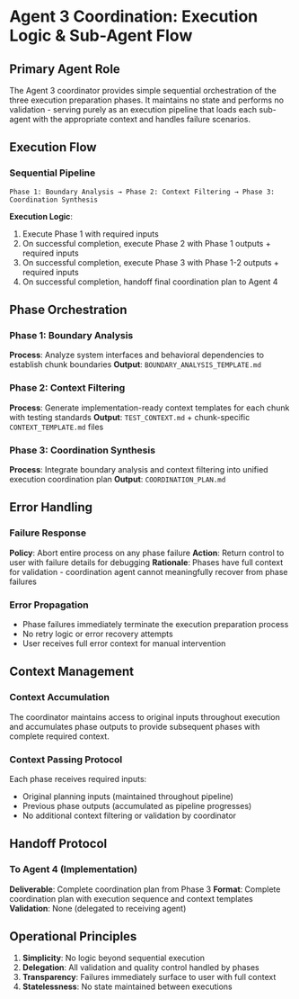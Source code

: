 # Agent 3 Coordination: Execution Logic & Sub-Agent Flow

## Primary Agent Role

The Agent 3 coordinator provides simple sequential orchestration of the three execution preparation phases. It maintains no state and performs no validation - serving purely as an execution pipeline that loads each sub-agent with the appropriate context and handles failure scenarios.

## Execution Flow

### Sequential Pipeline
```
Phase 1: Boundary Analysis → Phase 2: Context Filtering → Phase 3: Coordination Synthesis
```

**Execution Logic**:
1. Execute Phase 1 with required inputs
2. On successful completion, execute Phase 2 with Phase 1 outputs + required inputs  
3. On successful completion, execute Phase 3 with Phase 1-2 outputs + required inputs
4. On successful completion, handoff final coordination plan to Agent 4

## Phase Orchestration

### Phase 1: Boundary Analysis
**Process**: Analyze system interfaces and behavioral dependencies to establish chunk boundaries
**Output**: `BOUNDARY_ANALYSIS_TEMPLATE.md`

### Phase 2: Context Filtering  
**Process**: Generate implementation-ready context templates for each chunk with testing standards
**Output**: `TEST_CONTEXT.md` + chunk-specific `CONTEXT_TEMPLATE.md` files

### Phase 3: Coordination Synthesis
**Process**: Integrate boundary analysis and context filtering into unified execution coordination plan
**Output**: `COORDINATION_PLAN.md`

## Error Handling

### Failure Response
**Policy**: Abort entire process on any phase failure
**Action**: Return control to user with failure details for debugging
**Rationale**: Phases have full context for validation - coordination agent cannot meaningfully recover from phase failures

### Error Propagation
- Phase failures immediately terminate the execution preparation process
- No retry logic or error recovery attempts
- User receives full error context for manual intervention

## Context Management

### Context Accumulation
The coordinator maintains access to original inputs throughout execution and accumulates phase outputs to provide subsequent phases with complete required context.

### Context Passing Protocol
Each phase receives required inputs:
- Original planning inputs (maintained throughout pipeline)  
- Previous phase outputs (accumulated as pipeline progresses)
- No additional context filtering or validation by coordinator

## Handoff Protocol

### To Agent 4 (Implementation)
**Deliverable**: Complete coordination plan from Phase 3
**Format**: Complete coordination plan with execution sequence and context templates
**Validation**: None (delegated to receiving agent)

## Operational Principles

1. **Simplicity**: No logic beyond sequential execution
2. **Delegation**: All validation and quality control handled by phases  
3. **Transparency**: Failures immediately surface to user with full context
4. **Statelessness**: No state maintained between executions